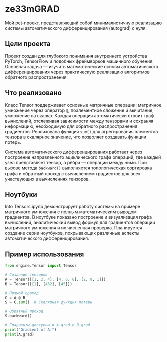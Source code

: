 # ze33mGRAD

Мой pet-проект, представляющий собой минималистичную реализацию системы автоматического дифференцирования (autograd) с нуля.

## Цели проекта

Проект создан для глубокого понимания внутреннего устройства PyTorch, TensorFlow и подобных фреймворков машинного обучения. Основная задача — изучить математические основы автоматического дифференцирования через практическую реализацию алгоритмов обратного распространения.

## Что реализовано

Класс Tensor поддерживает основные матричные операции: матричное умножение через оператор `@`, поэлементное сложение и вычитание, умножение на скаляр. Каждая операция автоматически строит граф вычислений, отслеживая зависимости между тензорами и сохраняя информацию, необходимую для обратного распространения градиентов. Реализована функция `sum()` для агрегирования элементов тензора в скалярное значение, что позволяет создавать функции потерь.

Система автоматического дифференцирования работает через построение направленного ациклического графа операций, где каждый узел представляет тензор, а рёбра — операции между ними. При вызове метода `backward()` выполняется топологическая сортировка графа и обратный проход с вычислением градиентов для всех участвующих в вычислениях тензоров.

## Ноутбуки

Into Tensors.ipynb демонстрирует работу системы на примере матричного умножения с полным математическим выводом градиентов. В ноутбуке показано построение и визуализация графа вычислений, аналитический вывод формул для градиентов операции матричного умножения и их численная проверка. Планируется создание серии ноутбуков, покрывающих различные аспекты автоматического дифференцирования.

## Пример использования

```python
from engine.Tensor import Tensor

# Создание тензоров
A = Tensor([[1, 2, 4], [4, 6, 8], [2, 9, 1]])
B = Tensor([[1], [432], [45]])

# Прямой проход
C = A @ B
S = C.sum()  # Скалярная функция потерь

# Обратный проход
S.backward()

# Градиенты доступны в A.grad и B.grad
print("Gradient of A:")
print(A.grad)
```
